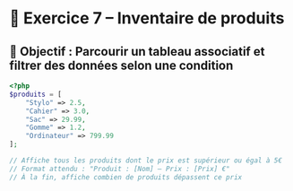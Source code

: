 # 🧮 Exercice 7 – Inventaire de produits


## 🎯 Objectif : Parcourir un tableau associatif et filtrer des données selon une condition

```php
<?php
$produits = [
    "Stylo" => 2.5,
    "Cahier" => 3.0,
    "Sac" => 29.99,
    "Gomme" => 1.2,
    "Ordinateur" => 799.99
];

// Affiche tous les produits dont le prix est supérieur ou égal à 5€
// Format attendu : "Produit : [Nom] – Prix : [Prix] €"
// À la fin, affiche combien de produits dépassent ce prix
```